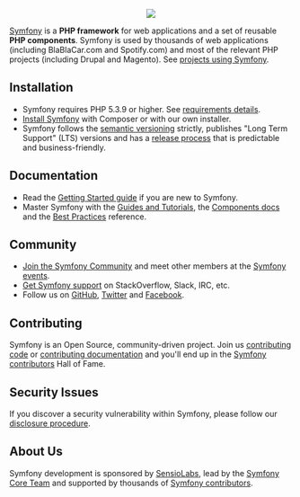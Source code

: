 <p align="center"><a href="https://symfony.com" target="_blank">
    <img src="http://symfony.com/logos/symfony_black_02.svg">
</a></p>

[Symfony][1] is a **PHP framework** for web applications and a set of reusable
**PHP components**. Symfony is used by thousands of web applications (including
BlaBlaCar.com and Spotify.com) and most of the relevant PHP projects (including
Drupal and Magento). See [projects using Symfony][2].

Installation
------------

* Symfony requires PHP 5.3.9 or higher. See [requirements details][3].
* [Install Symfony][4] with Composer or with our own installer.
* Symfony follows the [semantic versioning][5] strictly, publishes "Long Term
Support" (LTS) versions and has a [release process][6] that is predictable and
business-friendly.

Documentation
-------------

* Read the [Getting Started guide][7] if you are new to Symfony.
* Master Symfony with the [Guides and Tutorials][8], the [Components docs][9]
  and the [Best Practices][10] reference.

Community
---------

* [Join the Symfony Community][11] and meet other members at the [Symfony events][12].
* [Get Symfony support][13] on StackOverflow, Slack, IRC, etc.
* Follow us on [GitHub][14], [Twitter][15] and [Facebook][16].

Contributing
------------

Symfony is an Open Source, community-driven project. Join us [contributing code][17]
or [contributing documentation][18] and you'll end up in the [Symfony contributors][19]
Hall of Fame.

Security Issues
---------------

If you discover a security vulnerability within Symfony, please follow our
[disclosure procedure][20].

About Us
--------

Symfony development is sponsored by [SensioLabs][21], lead by the
[Symfony Core Team][22] and supported by thousands of [Symfony contributors][19].

[1]: https://symfony.com
[2]: https://symfony.com/projects
[3]: https://symfony.com/doc/current/reference/requirements.html
[4]: https://symfony.com/doc/current/setup.html
[5]: http://semver.org
[6]: https://symfony.com/doc/current/contributing/community/releases.html
[7]: https://symfony.com/doc/current/page_creation.html
[8]: https://symfony.com/doc/current/index.html
[9]: https://symfony.com/doc/current/components/index.html
[10]: https://symfony.com/doc/current/best_practices/index.html
[11]: https://symfony.com/community
[12]: https://symfony.com/events/
[13]: https://symfony.com/support
[14]: https://github.com/symfony
[15]: https://twitter.com/symfony
[16]: https://www.facebook.com/SymfonyFramework/
[17]: https://symfony.com/doc/current/contributing/code/index.html
[18]: https://symfony.com/doc/current/contributing/documentation/index.html
[19]: https://symfony.com/contributors
[20]: https://symfony.com/security
[21]: https://sensiolabs.com
[22]: https://symfony.com/doc/current/contributing/code/core_team.html
